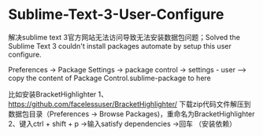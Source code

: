 # Sublime-Text-3-User-Configure
解决sublime text 3官方网站无法访问导致无法安装数据包问题；Solved the Sublime Text 3 couldn't install packages automate by setup this user configure.

Preferences -> Package Settings -> package control -> settings - user --> copy the content of Package Control.sublime-package to here

比如安装BracketHighlighter
  1、https://github.com/facelessuser/BracketHighlighter/  下载zip代码文件解压到数据包目录（Preferences -> Browse Packages)，重命名为BracketHighlighter
  2、键入ctrl + shift + p ->输入satisfy dependencies ->回车 （安装依赖）
